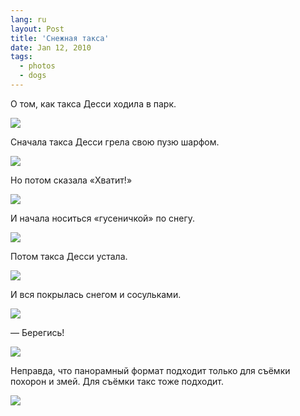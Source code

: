```yaml
---
lang: ru
layout: Post
title: 'Снежная такса'
date: Jan 12, 2010
tags:
  - photos
  - dogs
---
```


О том, как такса Десси ходила в парк.

![](photo://2010-01-01_5D_3761_Artem_Sapegin)

<!--more-->

Сначала такса Десси грела свою пузю шарфом.

![](/images/blog/2010-01-01-5D-3719-Artem-Sapegin.jpg)

Но потом сказала «Хватит!»

![](/images/blog/2010-01-01-5D-3710-Artem-Sapegin.jpg)

И начала носиться «гусеничкой» по снегу.

![](/images/blog/2010-01-01-5D-3749-Artem-Sapegin.jpg)

Потом такса Десси устала.

![](photo://2010-01-01_5D_3767_Artem_Sapegin)

И вся покрылась снегом и сосульками.

![](/images/blog/2010-01-01-5D-3776-Artem-Sapegin.jpg)

— Берегись!

![](/images/blog/2010-01-01-5D-3777-Artem-Sapegin.jpg)

Неправда, что панорамный формат подходит только для съёмки похорон и змей. Для съёмки такс тоже подходит.

![](/images/blog/2010-01-01-5D-3783-Artem-Sapegin.jpg)
